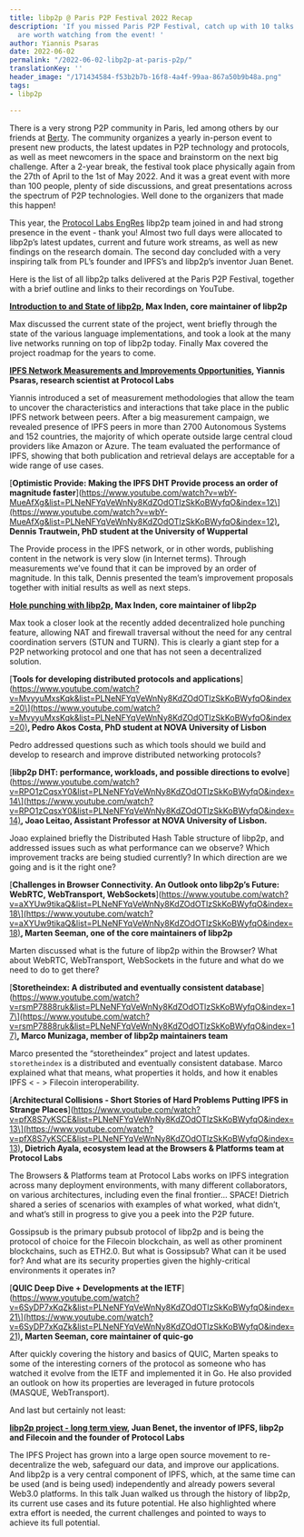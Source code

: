 ```yaml
---
title: libp2p @ Paris P2P Festival 2022 Recap
description: 'If you missed Paris P2P Festival, catch up with 10 talks on libp2p that
  are worth watching from the event! '
author: Yiannis Psaras
date: 2022-06-02
permalink: "/2022-06-02-libp2p-at-paris-p2p/"
translationKey: ''
header_image: "/171434584-f53b2b7b-16f8-4a4f-99aa-867a50b9b48a.png"
tags:
- libp2p

---
```

There is a very strong P2P community in Paris, led among others by our friends at [Berty](https://berty.tech/). The community organizes a yearly in-person event to present new products, the latest updates in P2P technology and protocols, as well as meet newcomers in the space and brainstorm on the next big challenge. After a 2-year break, the festival took place physically again from the 27th of April to the 1st of May 2022. And it was a great event with more than 100 people, plenty of side discussions, and great presentations across the spectrum of P2P technologies. Well done to the organizers that made this happen!

This year, the [Protocol Labs EngRes](https://www.notion.so/PL-EngRes-Public-b5086aea86ed4f81bc7d0721c6935e1e) libp2p team joined in and had strong presence in the event - thank you! Almost two full days were allocated to libp2p’s latest updates, current and future work streams, as well as new findings on the research domain. The second day concluded with a very inspiring talk from PL’s founder and IPFS’s and libp2p’s inventor Juan Benet.

Here is the list of all libp2p talks delivered at the Paris P2P Festival, together with a brief outline and links to their recordings on YouTube.

[**Introduction to and State of libp2p**](https://www.youtube.com/watch?v=Sbd7odDFT1w&list=PLNeNFYqVeWnNy8KdZOdOTlzSkKoBWyfqO&index=3)**, Max Inden, core maintainer of libp2p**

Max discussed the current state of the project, went briefly through the state of the various language implementations, and took a look at the many live networks running on top of libp2p today. Finally Max covered the project roadmap for the years to come.

[**IPFS Network Measurements and Improvements Opportunities**](https://www.youtube.com/watch?v=75ewjnT6B9Y&list=PLNeNFYqVeWnNy8KdZOdOTlzSkKoBWyfqO)**, Yiannis Psaras, research scientist at Protocol Labs**

Yiannis introduced a set of measurement methodologies that allow the team to uncover the characteristics and interactions that take place in the public IPFS network between peers. After a big measurement campaign, we revealed presence of IPFS peers in more than 2700 Autonomous Systems and 152 countries, the majority of which operate outside large central cloud providers like Amazon or Azure. The team evaluated the performance of IPFS, showing that both publication and retrieval delays are acceptable for a wide range of use cases.

[**Optimistic Provide: Making the IPFS DHT Provide process an order of magnitude faster**](https://www.youtube.com/watch?v=wbY-MueAfXg&list=PLNeNFYqVeWnNy8KdZOdOTlzSkKoBWyfqO&index=12\](https://www.youtube.com/watch?v=wbY-MueAfXg&list=PLNeNFYqVeWnNy8KdZOdOTlzSkKoBWyfqO&index=12)**, Dennis Trautwein, PhD student at the University of Wuppertal**

The Provide process in the IPFS network, or in other words, publishing content in the network is very slow (in Internet terms). Through measurements we’ve found that it can be improved by an order of magnitude. In this talk, Dennis presented the team’s improvement proposals together with initial results as well as next steps.

[**Hole punching with libp2p**](https://www.youtube.com/watch?v=MCEEMrIRks8&list=PLNeNFYqVeWnNy8KdZOdOTlzSkKoBWyfqO)**, Max Inden, core maintainer of libp2p**

Max took a closer look at the recently added decentralized hole punching feature, allowing NAT and firewall traversal without the need for any central coordination servers (STUN and TURN). This is clearly a giant step for a P2P networking protocol and one that has not seen a decentralized solution.

[**Tools for developing distributed protocols and applications**](https://www.youtube.com/watch?v=MvyyuMxsKqk&list=PLNeNFYqVeWnNy8KdZOdOTlzSkKoBWyfqO&index=20\](https://www.youtube.com/watch?v=MvyyuMxsKqk&list=PLNeNFYqVeWnNy8KdZOdOTlzSkKoBWyfqO&index=20)**, Pedro Akos Costa, PhD student at NOVA University of Lisbon**

Pedro addressed questions such as which tools should we build and develop to research and improve distributed networking protocols?

[**libp2p DHT: performance, workloads, and possible directions to evolve**](https://www.youtube.com/watch?v=RPO1zCqsxY0&list=PLNeNFYqVeWnNy8KdZOdOTlzSkKoBWyfqO&index=14\](https://www.youtube.com/watch?v=RPO1zCqsxY0&list=PLNeNFYqVeWnNy8KdZOdOTlzSkKoBWyfqO&index=14)**, Joao Leitao, Assistant Professor at NOVA University of Lisbon.**

Joao explained briefly the Distributed Hash Table structure of libp2p, and addressed issues such as what performance can we observe? Which improvement tracks are being studied currently? In which direction are we going and is it the right one?

[**Challenges in Browser Connectivity. An Outlook onto libp2p’s Future: WebRTC, WebTransport, WebSockets**](https://www.youtube.com/watch?v=aXYUw9tikaQ&list=PLNeNFYqVeWnNy8KdZOdOTlzSkKoBWyfqO&index=18\](https://www.youtube.com/watch?v=aXYUw9tikaQ&list=PLNeNFYqVeWnNy8KdZOdOTlzSkKoBWyfqO&index=18)**, Marten Seeman, one of the core maintainers of libp2p**

Marten discussed what is the future of libp2p within the Browser? What about WebRTC, WebTransport, WebSockets in the future and what do we need to do to get there?

[**Storetheindex: A distributed and eventually consistent database**](https://www.youtube.com/watch?v=rsmP7888ruk&list=PLNeNFYqVeWnNy8KdZOdOTlzSkKoBWyfqO&index=17\](https://www.youtube.com/watch?v=rsmP7888ruk&list=PLNeNFYqVeWnNy8KdZOdOTlzSkKoBWyfqO&index=17)**, Marco Munizaga, member of libp2p maintainers team**

Marco presented the “storetheindex” project and latest updates. `storetheindex` is a distributed and eventually consistent database. Marco explained what that means, what properties it holds, and how it enables IPFS < - > Filecoin interoperability.

[**Architectural Collisions - Short Stories of Hard Problems Putting IPFS in Strange Places**](https://www.youtube.com/watch?v=pfX8S7yKSCE&list=PLNeNFYqVeWnNy8KdZOdOTlzSkKoBWyfqO&index=13\](https://www.youtube.com/watch?v=pfX8S7yKSCE&list=PLNeNFYqVeWnNy8KdZOdOTlzSkKoBWyfqO&index=13)**, Dietrich Ayala, ecosystem lead at the Browsers & Platforms team at Protocol Labs**

The Browsers & Platforms team at Protocol Labs works on IPFS integration across many deployment environments, with many different collaborators, on various architectures, including even the final frontier… SPACE! Dietrich shared a series of scenarios with examples of what worked, what didn’t, and what’s still in progress to give you a peek into the P2P future.

Gossipsub is the primary pubsub protocol of libp2p and is being the protocol of choice for the Filecoin blockchain, as well as other prominent blockchains, such as ETH2.0. But what is Gossipsub? What can it be used for? And what are its security properties given the highly-critical environments it operates in?

[**QUIC Deep Dive + Developments at the IETF**](https://www.youtube.com/watch?v=6SyDP7xKqZk&list=PLNeNFYqVeWnNy8KdZOdOTlzSkKoBWyfqO&index=21\](https://www.youtube.com/watch?v=6SyDP7xKqZk&list=PLNeNFYqVeWnNy8KdZOdOTlzSkKoBWyfqO&index=21)**, Marten Seeman, core maintainer of quic-go**

After quickly covering the history and basics of QUIC, Marten speaks to some of the interesting corners of the protocol as someone who has watched it evolve from the IETF and implemented it in Go. He also provided an outlook on how its properties are leveraged in future protocols (MASQUE, WebTransport).

And last but certainly not least:

[**libp2p project - long term view**](https://www.youtube.com/watch?v=jH9BkLTxhp8&list=PLX9e-uG608s9IC5avTGGkF-c7XJ7IUO_X&index=3)**, Juan Benet, the inventor of IPFS, libp2p and Filecoin and the founder of Protocol Labs**

The IPFS Project has grown into a large open source movement to re-decentralize the web, safeguard our data, and improve our applications. And libp2p is a very central component of IPFS, which, at the same time can be used (and is being used) independently and already powers several Web3.0 platforms. In this talk Juan walked us through the history of libp2p, its current use cases and its future potential. He also highlighted where extra effort is needed, the current challenges and pointed to ways to achieve its full potential.